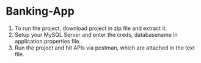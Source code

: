 # Banking-App

1) To run the project, download project in zip file and extract it.
2) Setup your MySQL Server and enter the creds, databasename in application.properties file.
3) Run the project and hit APIs via postman, which are attached in the text file.  
